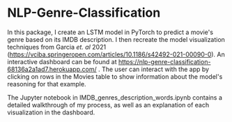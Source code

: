 # NLP-Genre-Classification

In this package, I create an LSTM model in PyTorch to predict a movie's genre based on its IMDB description. I then recreate the model visualization techniques from Garcia *et. al* 2021 (https://vciba.springeropen.com/articles/10.1186/s42492-021-00090-0). An interactive dashboard can be found at https://nlp-genre-classification-68136a2a1ad7.herokuapp.com/ . The user can interact with the app by clicking on rows in the Movies table to show information about the model's reasoning for that example.

The Jupyter notebook in IMDB_genres_description_words.ipynb contains a detailed walkthrough of my process, as well as an explanation of each visualization in the dashboard.
